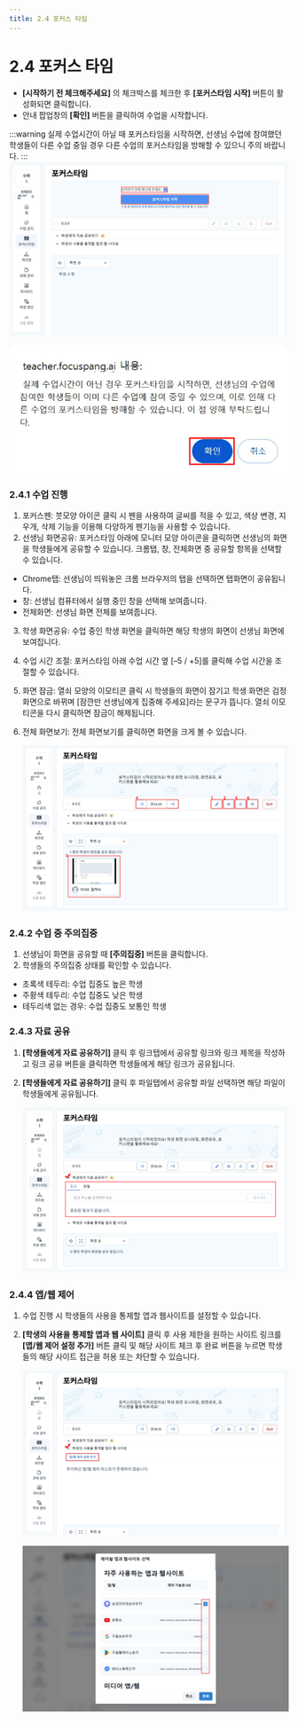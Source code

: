 ```yaml
---
title: 2.4 포커스 타임
---
```


# 2.4 포커스 타임

- **\[시작하기 전 체크해주세요]** 의 체크박스를 체크한 후 **\[포커스타임 시작]** 버튼이 활성화되면 클릭합니다.
- 안내 팝업창의 **\[확인]** 버튼을 클릭하여 수업을 시작합니다.

:::warning
실제 수업시간이 아닐 때 포커스타임을 시작하면, 선생님 수업에 참여했던 학생들이 다른 수업 중일 경우 다른 수업의 포커스타임을 방해할 수 있으니 주의 바랍니다.
:::
![](/img/teacher_2-4_01.jpg)

![](/img/teacher_2-4_02.jpg)

### 2.4.1 수업 진행

1. 포커스펜: 붓모양 아이콘 클릭 시 펜을 사용하여 글씨를 적을 수 있고, 색상 변경, 지우개, 삭제 기능을 이용해 다양하게 펜기능을 사용할 수 있습니다.
2. 선생님 화면공유: 포커스타임 아래에 모니터 모양 아이콘을 클릭하면 선생님의 화면을 학생들에게 공유할 수 있습니다. 크롬탭, 창, 전체화면 중 공유할 항목을 선택할 수 있습니다.

- Chrome탭: 선생님이 띄워놓은 크롬 브라우저의 탭을 선택하면 탭화면이 공유됩니다.
- 창: 선생님 컴퓨터에서 실행 중인 창을 선택해 보여줍니다.
- 전체화면: 선생님 화면 전체를 보여줍니다.

3. 학생 화면공유: 수업 중인 학생 화면을 클릭하면 해당 학생의 화면이 선생님 화면에 보여집니다.
4. 수업 시간 조절: 포커스타임 아래 수업 시간 옆 \[–5 / +5]를 클릭해 수업 시간을 조절할 수 있습니다.
5. 화면 잠금: 열쇠 모양의 이모티콘 클릭 시 학생들의 화면이 잠기고 학생 화면은 검정 화면으로 바뀌며 \[잠깐만 선생님에게 집중해 주세요]라는 문구가 뜹니다. 열쇠 이모티콘을 다시 클릭하면 잠금이 해제됩니다.
6. 전체 화면보기: 전체 화면보기를 클릭하면 화면을 크게 볼 수 있습니다.

   ![](/img/teacher_2-4-1.jpg)

### 2.4.2 수업 중 주의집중

1. 선생님이 화면을 공유할 때 **\[주의집중]** 버튼을 클릭합니다.
2. 학생들의 주의집중 상태를 확인할 수 있습니다.

- 초록색 테두리: 수업 집중도 높은 학생
- 주황색 테두리: 수업 집중도 낮은 학생
- 테두리색 없는 경우: 수업 집중도 보통인 학생

### 2.4.3 자료 공유

1. **\[학생들에게 자료 공유하기]** 클릭 후 링크탭에서 공유할 링크와 링크 제목을 작성하고 링크 공유 버튼을 클릭하면 학생들에게 해당 링크가 공유됩니다.
2. **\[학생들에게 자료 공유하기]** 클릭 후 파일탭에서 공유할 파일 선택하면 해당 파일이 학생들에게 공유됩니다.

   ![](/img/teacher_2-4-3.jpg)

### 2.4.4 앱/웹 제어

1. 수업 진행 시 학생들의 사용을 통제할 앱과 웹사이트를 설정할 수 있습니다.
2. **\[학생의 사용을 통제할 앱과 웹 사이트]** 클릭 후 사용 제한을 원하는 사이트 링크를 **\[앱/웹 제어 설정 추가]** 버튼 클릭 및 해당 사이트 체크 후 완료 버튼을 누르면 학생들의 해당 사이트 접근을 허용 또는 차단할 수 있습니다.

   ![](/img/teacher_2-4-4_01.jpg)

   ![](/img/teacher_2-4-4_02.jpg)
